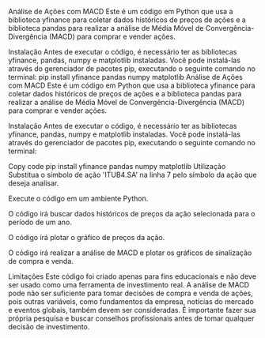 Análise de Ações com MACD
Este é um código em Python que usa a biblioteca yfinance para coletar dados históricos de preços de ações e a biblioteca pandas para realizar a análise de Média Móvel de Convergência-Divergência (MACD) para comprar e vender ações.

Instalação
Antes de executar o código, é necessário ter as bibliotecas yfinance, pandas, numpy e matplotlib instaladas. Você pode instalá-las através do gerenciador de pacotes pip, executando o seguinte comando no terminal:
pip install yfinance pandas numpy matplotlib
Análise de Ações com MACD
Este é um código em Python que usa a biblioteca yfinance para coletar dados históricos de preços de ações e a biblioteca pandas para realizar a análise de Média Móvel de Convergência-Divergência (MACD) para comprar e vender ações.

Instalação
Antes de executar o código, é necessário ter as bibliotecas yfinance, pandas, numpy e matplotlib instaladas. Você pode instalá-las através do gerenciador de pacotes pip, executando o seguinte comando no terminal:

Copy code
pip install yfinance pandas numpy matplotlib
Utilização
Substitua o símbolo de ação 'ITUB4.SA' na linha 7 pelo símbolo da ação que deseja analisar.

Execute o código em um ambiente Python.

O código irá buscar dados históricos de preços da ação selecionada para o período de um ano.

O código irá plotar o gráfico de preços da ação.

O código irá realizar a análise de MACD e plotar os gráficos de sinalização de compra e venda.

Limitações
Este código foi criado apenas para fins educacionais e não deve ser usado como uma ferramenta de investimento real. A análise de MACD pode não ser suficiente para tomar decisões de compra e venda de ações, pois outras variáveis, como fundamentos da empresa, notícias do mercado e eventos globais, também devem ser consideradas. É importante fazer sua própria pesquisa e buscar conselhos profissionais antes de tomar qualquer decisão de investimento.
